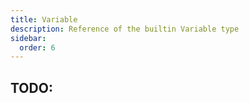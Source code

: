```yaml
---
title: Variable
description: Reference of the builtin Variable type
sidebar:
  order: 6
---
```


## TODO:
